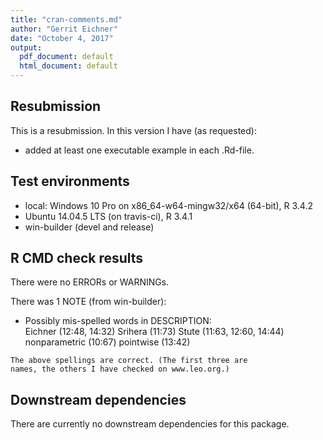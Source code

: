 ```yaml
---
title: "cran-comments.md"
author: "Gerrit Eichner"
date: "October 4, 2017"
output:
  pdf_document: default
  html_document: default
---
```


## Resubmission
This is a resubmission. In this version I have (as requested):  
* added at least one executable example in each .Rd-file.

## Test environments
* local: Windows 10 Pro on x86_64-w64-mingw32/x64 (64-bit), R 3.4.2
* Ubuntu 14.04.5 LTS (on travis-ci), R 3.4.1
* win-builder (devel and release)

## R CMD check results
There were no ERRORs or WARNINGs. 

There was 1 NOTE (from win-builder):

* Possibly mis-spelled words in DESCRIPTION:  
  Eichner (12:48, 14:32)
  Srihera (11:73)
  Stute (11:63, 12:60, 14:44)
  nonparametric (10:67)
  pointwise (13:42)
```
The above spellings are correct. (The first three are
names, the others I have checked on www.leo.org.)
```

## Downstream dependencies
There are currently no downstream dependencies for this
package.
